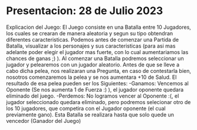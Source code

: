 # Presentacion: 28 de Julio 2023 
Explicacion del Juego:
  El Juego consiste en una Batalla entre 10 Jugadores, los cuales se crearan de manera aleatoria y segun su tipo obtendran diferentes caracteristicas. 
  Podemos antes de comenzar una Partida de Batalla, visualizar a los personajes y sus caracteristicas (para asi mas adelante poder elegir el jugador mas fuerte, con lo cual aumentariamos las chances de ganas ;) ).
  Al comenzar una Batalla podremos seleccionar un jugador y pelearemos con un jugador aleatorio. Antes de que se lleve a cabo dicha pelea, nos realizaran una Pregunta, en caso de contestarla bien, nosotros comenzaremos la pelea y se nos aumentara +10 de Salud.
  El resultado de esa pelea pueden ser los Siguientes:
    -Ganamos: Vencemos al Oponente (Se nos aumenta 1 de Fuerza :) ), el jugador oponente quedara eliminado del juego.
    -Perdemos: No logramos vencer al Oponente :(, el jugador seleccionado quedara eliminado, pero podremos selecionar otro de los 10 jugadores, que competira con el Jugador oponente (el cual previamente gano). 
  Esta Batalla se realizara hasta que solo quede un vencedor (Ganador del Juego) 						
  

